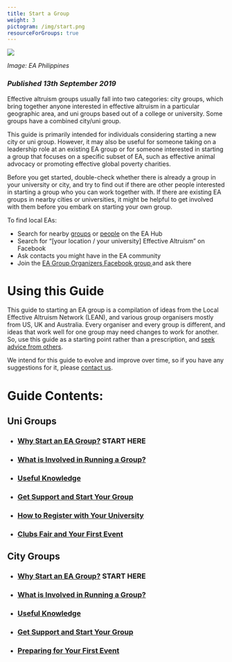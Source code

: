 ```yaml
---
title: Start a Group
weight: 3
pictogram: /img/start.png
resourceForGroups: true
---
```

<p class="large_image_wrapper">
 <img src="/img/eaphilippinesstart.png" />
</p>

_Image: EA Philippines_

### _Published 13th September 2019_

Effective altruism groups usually fall into two categories: city groups, which bring together anyone interested in effective altruism in a particular geographic area, and uni groups based out of a college or university. Some groups have a combined city/uni group.

This guide is primarily intended for individuals considering starting a new city or uni group. However, it may also be useful for someone taking on a leadership role at an existing EA group or for someone interested in starting a group that focuses on a specific subset of EA, such as effective animal advocacy or promoting effective global poverty charities.

Before you get started, double-check whether there is already a group in your university or city, and try to find out if there are other people interested in starting a group who you can work together with. If there are existing EA groups in nearby cities or universities, it might be helpful to get involved with them before you embark on starting your own group.

To find local EAs:

* Search for nearby <a target="_blank" href="https://eahub.org/groups/">groups</a> or <a target="_blank" href="https://eahub.org/profiles/">people</a> on the EA Hub
* Search for “\[your location / your university] Effective Altruism” on Facebook
* Ask contacts you might have in the EA community
* Join the <a target="_blank" href="https://www.facebook.com/groups/956362287803174/">EA Group Organizers Facebook group </a>
  and ask there

# Using this Guide

This guide to starting an EA group is a compilation of ideas from the Local Effective Altruism Network (LEAN), and various group organisers mostly from US, UK and Australia. Every organiser and every group is different, and ideas that work well for one group may need changes to work for another. So, use this guide as a starting point rather than a prescription, and <a target="_blank" href="/start/support/">seek advice from others</a>.

We intend for this guide to evolve and improve over time, so if you have any suggestions for it, please <a target="_blank" href="/contact-lean/">contact us</a>.

# Guide Contents:

## Uni Groups

* ### [Why Start an EA Group?](/start/why/) START HERE

* ### [What is Involved in Running a Group?](/start/run-uni-group)

* ### [Useful Knowledge](/start/knowledge/)

* ### [Get Support and Start Your Group](/start/support/)

* ### [How to Register with Your University](/start/register-uni/)

* ### [Clubs Fair and Your First Event](/start/first-event-uni/)



## City Groups

* ### [Why Start an EA Group?](/start/why/) START HERE

* ### [What is Involved in Running a Group?](/start/city-groups-what-is-involved-in-running-a-city-group/)

* ### [Useful Knowledge](/start/knowledge/)

* ### [Get Support and Start Your Group](/start/support/)

* ### [Preparing for Your First Event](/start/first-event-city/)
